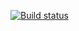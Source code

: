 [![Build status](https://ci.appveyor.com/api/projects/status/exgokaclgf3eef0g?svg=true)](https://ci.appveyor.com/project/Eineleine/ahj-css)
